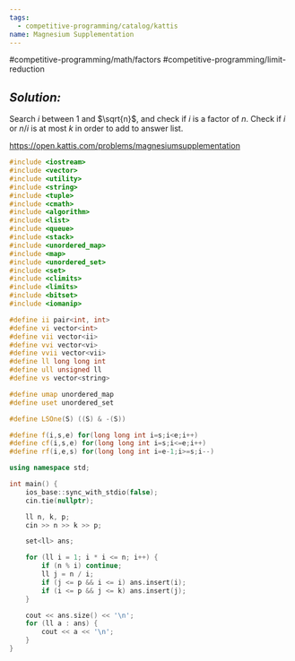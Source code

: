 ```yaml
---
tags:
  - competitive-programming/catalog/kattis
name: Magnesium Supplementation
---
```

#competitive-programming/math/factors
#competitive-programming/limit-reduction
## _Solution:_
Search $i$ between $1$ and $\sqrt{n}$, and check if $i$ is a factor of $n$. Check if $i$ or $n/i$ is at most $k$ in order to add to answer list.

https://open.kattis.com/problems/magnesiumsupplementation
```cpp
#include <iostream>
#include <vector>
#include <utility>
#include <string>
#include <tuple>
#include <cmath>
#include <algorithm>
#include <list>
#include <queue>
#include <stack>
#include <unordered_map>
#include <map>
#include <unordered_set>
#include <set>
#include <climits>
#include <limits>
#include <bitset>
#include <iomanip>

#define ii pair<int, int>
#define vi vector<int>
#define vii vector<ii>
#define vvi vector<vi>
#define vvii vector<vii>
#define ll long long int
#define ull unsigned ll
#define vs vector<string>

#define umap unordered_map
#define uset unordered_set

#define LSOne(S) ((S) & -(S))

#define f(i,s,e) for(long long int i=s;i<e;i++)
#define cf(i,s,e) for(long long int i=s;i<=e;i++)
#define rf(i,e,s) for(long long int i=e-1;i>=s;i--)

using namespace std;

int main() {
    ios_base::sync_with_stdio(false);
    cin.tie(nullptr);

    ll n, k, p;
    cin >> n >> k >> p;

    set<ll> ans;

    for (ll i = 1; i * i <= n; i++) {
        if (n % i) continue;
        ll j = n / i;
        if (j <= p && i <= i) ans.insert(i);
        if (i <= p && j <= k) ans.insert(j);
    }

    cout << ans.size() << '\n';
    for (ll a : ans) {
        cout << a << '\n';
    }
}
```